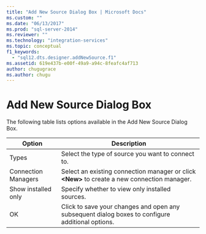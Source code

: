 ```yaml
---
title: "Add New Source Dialog Box | Microsoft Docs"
ms.custom: ""
ms.date: "06/13/2017"
ms.prod: "sql-server-2014"
ms.reviewer: ""
ms.technology: "integration-services"
ms.topic: conceptual
f1_keywords: 
  - "sql12.dts.designer.addNewSource.f1"
ms.assetid: 619e437b-e00f-49a9-a94c-8feafc4af713
author: chugugrace
ms.author: chugu
---
```

# Add New Source Dialog Box
  The following table lists options available in the Add New Source Dialog Box.  
  
|Option|Description|  
|------------|-----------------|  
|Types|Select the type of source you want to connect to.|  
|Connection Managers|Select an existing connection manager or click **\<New>** to create a new connection manager.|  
|Show installed only|Specify whether to view only installed sources.|  
|OK|Click to save your changes and open any subsequent dialog boxes to configure additional options.|  
  
  
